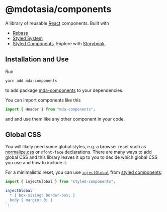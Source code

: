 # @mdotasia/components

A library of reusable [React](https://facebook.github.io/react/) components. Built with

* [Rebass](http://jxnblk.com/rebass/)
* [Styled System](http://jxnblk.com/styled-system/)
* [Styled Components](https://www.styled-components.com/).
  Explore with [Storybook](https://storybooks.js.org/).

## Installation and Use

Run

```bash
yarn add mda-components
```

to add package [mda-components](https://github.com/mdotasia/mda-components) to your dependencies.

You can import components like this

```javascript
import { Header } from "mda-components";
```

and and use them like any other component in your code.

## Global CSS

You will likely need some global styles, e.g. a browser reset such as
[normalize.css](https://necolas.github.io/normalize.css/) or `@font-face` declarations. There are
many ways to add global CSS and this library leaves it up to you to decide which global CSS you use
and how to include it.

For a minimalistic reset, you can use
[`injectGlobal`](https://www.styled-components.com/docs/api#injectglobal) from
[styled components](https://www.styled-components.com/):

```javascript
import { injectGlobal } from "styled-components";

injectGlobal`
  * { box-sizing: border-box; }
  body { margin: 0; }
`;
```
